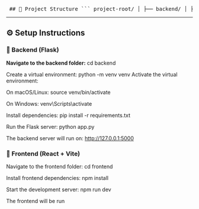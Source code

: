 <pre> ## 📁 Project Structure ``` project-root/ │ ├── backend/ │ ├── app.py │ ├── extensions.py │ ├── models.py │ ├── routes.py │ ├── goal_tracking.db │ ├── requirements.txt │ └── instance/ │ ├── Frontend/ │ ├── src/ │ ├── public/ │ ├── index.html │ ├── vite.config.js │ ├── package.json │ └── README.md │ └── README.md (this file) ``` </pre>


---

## ⚙️ Setup Instructions

### 🔹 Backend (Flask)
 **Navigate to the backend folder:**
   cd backend

Create a virtual environment:
python -m venv venv
Activate the virtual environment:

On macOS/Linux:
source venv/bin/activate

On Windows:
venv\Scripts\activate


Install dependencies:
pip install -r requirements.txt

Run the Flask server:
python app.py

The backend server will run on:
http://127.0.0.1:5000



### 🔹 Frontend (React + Vite)
Navigate to the frontend folder:
cd frontend


Install frontend dependencies:
npm install


Start the development server:
npm run dev


The frontend will be run
